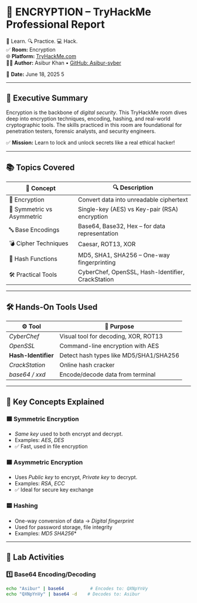 # 🔐 ENCRYPTION – TryHackMe Professional Report

🧠 Learn. 🔍 Practice. 💻 Hack.  
✅ **Room:** Encryption  
🌐 **Platform:** [TryHackMe.com](https://tryhackme.com/)  
👨‍💻 **Author:** Asibur Khan • [GitHub: Asibur-syber](https://github.com/Asibur-syber)  
  
📅 **Date:** June 18, 2025
5

---

## 🌟 Executive Summary

Encryption is the backbone of *digital security*. This TryHackMe room dives deep into encryption techniques, encoding, hashing, and real-world cryptographic tools. The skills practiced in this room are foundational for penetration testers, forensic analysts, and security engineers.

✅ **Mission:** Learn to lock and unlock secrets like a real ethical hacker!


---

## 📚 Topics Covered

| 🔸 Concept                  | 🔍 Description                                              |
|----------------------------|-------------------------------------------------------------|
| 🔐 Encryption               | Convert data into unreadable ciphertext                    |
| 🔁 Symmetric vs Asymmetric | Single-key (AES) vs Key-pair (RSA) encryption              |
| 🔤 Base Encodings           | Base64, Base32, Hex – for data representation              |
| 💣 Cipher Techniques        | Caesar, ROT13, XOR                                         |
| 🧱 Hash Functions           | MD5, SHA1, SHA256 – One-way fingerprinting                |
| 🛠️ Practical Tools          | CyberChef, OpenSSL, Hash-Identifier, CrackStation         |

---

## 🛠️ Hands-On Tools Used

| ⚙️ Tool           | 📌 Purpose                                 |
|------------------|---------------------------------------------|
| *CyberChef*     | Visual tool for decoding, XOR, ROT13        |
| *OpenSSL*       | Command-line encryption with AES            |
| **Hash-Identifier**| Detect hash types like MD5/SHA1/SHA256     |
| *CrackStation*  | Online hash cracker                         |
| *base64 / xxd*  | Encode/decode data from terminal            |

---

## 🔑 Key Concepts Explained

### 🟩 Symmetric Encryption
- *Same key* used to both encrypt and decrypt.
- Examples: *AES*, *DES*
- ✅ Fast, used in file encryption

### 🟦 Asymmetric Encryption
- Uses *Public key* to encrypt, *Private key* to decrypt.
- Examples: *RSA*, *ECC*
- ✅ Ideal for secure key exchange

### 🟨 Hashing
- One-way conversion of data → *Digital fingerprint*
- Used for password storage, file integrity
- Examples: *MD5*
*SHA256**

---

## 🧪 Lab Activities

### 1️⃣ Base64 Encoding/Decoding
```bash
echo "Asibur" | base64          # Encodes to: QXNpYnVy
echo "QXNpYnVy" | base64 -d    # Decodes to: Asibur

